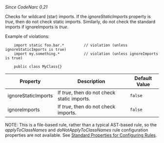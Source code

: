 *Since CodeNarc 0.21*

Checks for wildcard (star) imports. If the *ignoreStaticImports*
property is *true*, then do not check static imports. Similarly, do not
check the standard imports if ignoreImports is *true*.

Example of violations:

``` 
    import static foo.bar.*         // violation (unless ignoreStaticImports is true)
    import my.something.*           // violation (unless ignoreImports is true)

    public class MyClass{}
```

<table>
<thead>
<tr class="header">
<th>Property</th>
<th>Description</th>
<th>Default Value</th>
</tr>
</thead>
<tbody>
<tr class="odd">
<td>ignoreStaticImports</td>
<td>If <em>true</em>, then do not check static imports.</td>
<td><code>false</code></td>
</tr>
<tr class="even">
<td>ignoreImports</td>
<td>If <em>true</em>, then do not check imports.</td>
<td><code>false</code></td>
</tr>
</tbody>
</table>

NOTE: This is a file-based rule, rather than a typical AST-based rule,
so the *applyToClassNames* and *doNotApplyToClassNames* rule
configuration properties are not available. See [Standard Properties for
Configuring
Rules](./codenarc-configuring-rules.html#standard-properties-for-configuring-rules).
